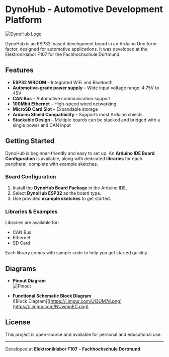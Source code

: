 # DynoHub - Automotive Development Platform

![DynoHub Logo](https://i.imgur.com/MOfc0t5.png)

DynoHub is an ESP32-based development board in an Arduino Uno form factor, designed for automotive applications. It was developed at the Elektroniklabor F107 for the Fachhochschule Dortmund.

## Features

- **ESP32 WROOM** – Integrated WiFi and Bluetooth
- **Automotive-grade power supply** – Wide input voltage range: 4.75V to 45V
- **CAN Bus** – Automotive communication support
- **100Mbit Ethernet** – High-speed wired networking
- **MicroSD Card Slot** – Expandable storage
- **Arduino Shield Compatibility** – Supports most Arduino shields
- **Stackable Design** – Multiple boards can be stacked and bridged with a single power and CAN input

## Getting Started

DynoHub is beginner-friendly and easy to set up. An **Arduino IDE Board Configuration** is available, along with dedicated **libraries** for each peripheral, complete with example sketches.

### Board Configuration
1. Install the **DynoHub Board Package** in the Arduino IDE.
2. Select **DynoHub ESP32** as the board type.
3. Use provided **example sketches** to get started.

### Libraries & Examples
Libraries are available for:
- CAN Bus
- Ethernet
- SD Card

Each library comes with sample code to help you get started quickly.

## Diagrams

- **Pinout Diagram**  
  ![Pinout](https://i.imgur.com/xDfqLQV.png)

- **Functional Schematic Block Diagram**  
  ![Block Diagram]([https://i.imgur.com/UI3UM7d.png](https://i.imgur.com/NUwmpEC.png)

## License
This project is open-source and available for personal and educational use.

---

Developed at **Elektroniklabor F107** – **Fachhochschule Dortmund**
